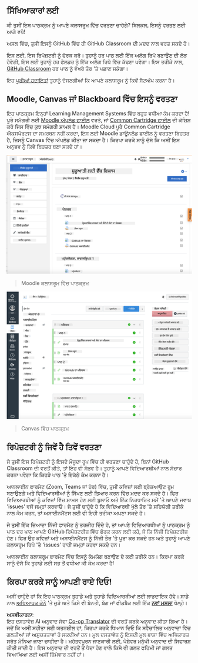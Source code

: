 <!--
CO_OP_TRANSLATOR_METADATA:
{
  "original_hash": "75cb51f7ca9ea0b097ef4a1287e9290c",
  "translation_date": "2025-08-25T20:56:45+00:00",
  "source_file": "for-teachers.md",
  "language_code": "pa"
}
-->
## ਸਿੱਖਿਆਕਾਰਾਂ ਲਈ

ਕੀ ਤੁਸੀਂ ਇਸ ਪਾਠਕ੍ਰਮ ਨੂੰ ਆਪਣੇ ਕਲਾਸਰੂਮ ਵਿੱਚ ਵਰਤਣਾ ਚਾਹੋਗੇ? ਬਿਲਕੁਲ, ਇਸਨੂੰ ਵਰਤਣ ਲਈ ਆਗੇ ਵਧੋ!

ਅਸਲ ਵਿੱਚ, ਤੁਸੀਂ ਇਸਨੂੰ GitHub ਵਿੱਚ ਹੀ GitHub Classroom ਦੀ ਮਦਦ ਨਾਲ ਵਰਤ ਸਕਦੇ ਹੋ।

ਇਸ ਲਈ, ਇਸ ਰਿਪੋਜ਼ਟਰੀ ਨੂੰ ਫੋਰਕ ਕਰੋ। ਤੁਹਾਨੂੰ ਹਰ ਪਾਠ ਲਈ ਇੱਕ ਅਲੱਗ ਰਿਪੋ ਬਣਾਉਣ ਦੀ ਲੋੜ ਹੋਵੇਗੀ, ਇਸ ਲਈ ਤੁਹਾਨੂੰ ਹਰ ਫੋਲਡਰ ਨੂੰ ਇੱਕ ਅਲੱਗ ਰਿਪੋ ਵਿੱਚ ਕੱਢਣਾ ਪਵੇਗਾ। ਇਸ ਤਰੀਕੇ ਨਾਲ, [GitHub Classroom](https://classroom.github.com/classrooms) ਹਰ ਪਾਠ ਨੂੰ ਵੱਖਰੇ ਤੌਰ 'ਤੇ ਪਛਾਣ ਸਕੇਗਾ।

ਇਹ [ਪੂਰੀਆਂ ਹਦਾਇਤਾਂ](https://github.blog/2020-03-18-set-up-your-digital-classroom-with-github-classroom/) ਤੁਹਾਨੂੰ ਦੱਸਣਗੀਆਂ ਕਿ ਆਪਣੇ ਕਲਾਸਰੂਮ ਨੂੰ ਕਿਵੇਂ ਸੈਟਅੱਪ ਕਰਨਾ ਹੈ।

## Moodle, Canvas ਜਾਂ Blackboard ਵਿੱਚ ਇਸਨੂੰ ਵਰਤਣਾ

ਇਹ ਪਾਠਕ੍ਰਮ ਇਨ੍ਹਾਂ Learning Management Systems ਵਿੱਚ ਬਹੁਤ ਵਧੀਆ ਕੰਮ ਕਰਦਾ ਹੈ! ਪੂਰੇ ਸਮੱਗਰੀ ਲਈ [Moodle ਅੱਪਲੋਡ ਫਾਈਲ](../../../../../../../teaching-files/webdev-moodle.mbz) ਵਰਤੋ, ਜਾਂ [Common Cartridge ਫਾਈਲ](../../../../../../../teaching-files/webdev-common-cartridge.imscc) ਦੀ ਕੋਸ਼ਿਸ਼ ਕਰੋ ਜਿਸ ਵਿੱਚ ਕੁਝ ਸਮੱਗਰੀ ਸ਼ਾਮਲ ਹੈ। Moodle Cloud ਪੂਰੇ Common Cartridge ਐਕਸਪੋਰਟਸ ਦਾ ਸਮਰਥਨ ਨਹੀਂ ਕਰਦਾ, ਇਸ ਲਈ Moodle ਡਾਊਨਲੋਡ ਫਾਈਲ ਨੂੰ ਵਰਤਣਾ ਬਿਹਤਰ ਹੈ, ਜਿਸਨੂੰ Canvas ਵਿੱਚ ਅੱਪਲੋਡ ਕੀਤਾ ਜਾ ਸਕਦਾ ਹੈ। ਕਿਰਪਾ ਕਰਕੇ ਸਾਨੂੰ ਦੱਸੋ ਕਿ ਅਸੀਂ ਇਸ ਅਨੁਭਵ ਨੂੰ ਕਿਵੇਂ ਬਿਹਤਰ ਬਣਾ ਸਕਦੇ ਹਾਂ।

![Moodle](../../translated_images/moodle.94eb93d714a50cb2c97435b408017dee224348b61bc86203ffd43a4f4e57b95f.pa.png)  
> Moodle ਕਲਾਸਰੂਮ ਵਿੱਚ ਪਾਠਕ੍ਰਮ

![Canvas](../../translated_images/canvas.fbd605ff8e5b8aff567d398528ce113db304446b90b9cad55c654de3fdfcda34.pa.png)  
> Canvas ਵਿੱਚ ਪਾਠਕ੍ਰਮ

## ਰਿਪੋਜ਼ਟਰੀ ਨੂੰ ਜਿਵੇਂ ਹੈ ਤਿਵੇਂ ਵਰਤਣਾ

ਜੇ ਤੁਸੀਂ ਇਸ ਰਿਪੋਜ਼ਟਰੀ ਨੂੰ ਇਸਦੇ ਮੌਜੂਦਾ ਰੂਪ ਵਿੱਚ ਹੀ ਵਰਤਣਾ ਚਾਹੁੰਦੇ ਹੋ, ਬਿਨਾਂ GitHub Classroom ਦੀ ਵਰਤੋਂ ਕੀਤੇ, ਤਾਂ ਇਹ ਵੀ ਸੰਭਵ ਹੈ। ਤੁਹਾਨੂੰ ਆਪਣੇ ਵਿਦਿਆਰਥੀਆਂ ਨਾਲ ਸੰਚਾਰ ਕਰਨਾ ਪਵੇਗਾ ਕਿ ਕਿਹੜੇ ਪਾਠ 'ਤੇ ਇਕੱਠੇ ਕੰਮ ਕਰਨਾ ਹੈ।

ਆਨਲਾਈਨ ਫਾਰਮੈਟ (Zoom, Teams ਜਾਂ ਹੋਰ) ਵਿੱਚ, ਤੁਸੀਂ ਕਵਿਜ਼ਾਂ ਲਈ ਬ੍ਰੇਕਆਉਟ ਰੂਮ ਬਣਾਉਣਗੇ ਅਤੇ ਵਿਦਿਆਰਥੀਆਂ ਨੂੰ ਸਿੱਖਣ ਲਈ ਤਿਆਰ ਕਰਨ ਵਿੱਚ ਮਦਦ ਕਰ ਸਕਦੇ ਹੋ। ਫਿਰ ਵਿਦਿਆਰਥੀਆਂ ਨੂੰ ਕਵਿਜ਼ਾਂ ਵਿੱਚ ਸ਼ਾਮਲ ਹੋਣ ਲਈ ਬੁਲਾਓ ਅਤੇ ਇੱਕ ਨਿਰਧਾਰਿਤ ਸਮੇਂ 'ਤੇ ਆਪਣੇ ਜਵਾਬ 'issues' ਵਜੋਂ ਜਮ੍ਹਾਂ ਕਰਵਾਓ। ਜੇ ਤੁਸੀਂ ਚਾਹੁੰਦੇ ਹੋ ਕਿ ਵਿਦਿਆਰਥੀ ਖੁੱਲੇ ਤੌਰ 'ਤੇ ਸਹਿਯੋਗੀ ਤਰੀਕੇ ਨਾਲ ਕੰਮ ਕਰਨ, ਤਾਂ ਅਸਾਈਨਮੈਂਟਸ ਲਈ ਵੀ ਇਹੀ ਤਰੀਕਾ ਅਪਣਾ ਸਕਦੇ ਹੋ।

ਜੇ ਤੁਸੀਂ ਇੱਕ ਜ਼ਿਆਦਾ ਨਿੱਜੀ ਫਾਰਮੈਟ ਨੂੰ ਤਰਜੀਹ ਦਿੰਦੇ ਹੋ, ਤਾਂ ਆਪਣੇ ਵਿਦਿਆਰਥੀਆਂ ਨੂੰ ਪਾਠਕ੍ਰਮ ਨੂੰ ਪਾਠ ਦਰ ਪਾਠ ਆਪਣੇ GitHub ਰਿਪੋਜ਼ਟਰੀਜ਼ ਵਿੱਚ ਫੋਰਕ ਕਰਨ ਲਈ ਕਹੋ, ਜੋ ਕਿ ਨਿੱਜੀ ਰਿਪੋਜ਼ਟਰੀਜ਼ ਹੋਣ। ਫਿਰ ਉਹ ਕਵਿਜ਼ਾਂ ਅਤੇ ਅਸਾਈਨਮੈਂਟਸ ਨੂੰ ਨਿੱਜੀ ਤੌਰ 'ਤੇ ਪੂਰਾ ਕਰ ਸਕਦੇ ਹਨ ਅਤੇ ਤੁਹਾਨੂੰ ਆਪਣੇ ਕਲਾਸਰੂਮ ਰਿਪੋ 'ਤੇ 'issues' ਰਾਹੀਂ ਜਮ੍ਹਾਂ ਕਰਵਾ ਸਕਦੇ ਹਨ।

ਆਨਲਾਈਨ ਕਲਾਸਰੂਮ ਫਾਰਮੈਟ ਵਿੱਚ ਇਸਨੂੰ ਕੰਮਯੋਗ ਬਣਾਉਣ ਦੇ ਕਈ ਤਰੀਕੇ ਹਨ। ਕਿਰਪਾ ਕਰਕੇ ਸਾਨੂੰ ਦੱਸੋ ਕਿ ਤੁਹਾਡੇ ਲਈ ਸਭ ਤੋਂ ਵਧੀਆ ਕੀ ਕੰਮ ਕਰਦਾ ਹੈ!

## ਕਿਰਪਾ ਕਰਕੇ ਸਾਨੂੰ ਆਪਣੀ ਰਾਏ ਦਿਓ!

ਅਸੀਂ ਚਾਹੁੰਦੇ ਹਾਂ ਕਿ ਇਹ ਪਾਠਕ੍ਰਮ ਤੁਹਾਡੇ ਅਤੇ ਤੁਹਾਡੇ ਵਿਦਿਆਰਥੀਆਂ ਲਈ ਲਾਭਦਾਇਕ ਹੋਵੇ। ਸਾਡੇ ਨਾਲ [ਅਧਿਆਪਕ ਕੋਨੇ](https://github.com/microsoft/Web-Dev-For-Beginners/discussions/categories/teacher-corner) 'ਤੇ ਜੁੜੋ ਅਤੇ ਕਿਸੇ ਵੀ ਬੇਨਤੀ, ਬੱਗ ਜਾਂ ਫੀਡਬੈਕ ਲਈ ਇੱਕ [**ਨਵਾਂ ਮਸਲਾ**](https://github.com/microsoft/Web-Dev-For-Beginners/issues/new/choose) ਖੋਲ੍ਹੋ।

**ਅਸਵੀਕਾਰਨਾ**:  
ਇਹ ਦਸਤਾਵੇਜ਼ AI ਅਨੁਵਾਦ ਸੇਵਾ [Co-op Translator](https://github.com/Azure/co-op-translator) ਦੀ ਵਰਤੋਂ ਕਰਕੇ ਅਨੁਵਾਦ ਕੀਤਾ ਗਿਆ ਹੈ। ਜਦੋਂ ਕਿ ਅਸੀਂ ਸਹੀਤਾ ਲਈ ਯਤਨਸ਼ੀਲ ਹਾਂ, ਕਿਰਪਾ ਕਰਕੇ ਧਿਆਨ ਦਿਓ ਕਿ ਸਵੈਚਾਲਿਤ ਅਨੁਵਾਦਾਂ ਵਿੱਚ ਗਲਤੀਆਂ ਜਾਂ ਅਸੁਚਤਤਾਵਾਂ ਹੋ ਸਕਦੀਆਂ ਹਨ। ਮੂਲ ਦਸਤਾਵੇਜ਼ ਨੂੰ ਇਸਦੀ ਮੂਲ ਭਾਸ਼ਾ ਵਿੱਚ ਅਧਿਕਾਰਤ ਸਰੋਤ ਮੰਨਿਆ ਜਾਣਾ ਚਾਹੀਦਾ ਹੈ। ਮਹੱਤਵਪੂਰਨ ਜਾਣਕਾਰੀ ਲਈ, ਪੇਸ਼ੇਵਰ ਮਨੁੱਖੀ ਅਨੁਵਾਦ ਦੀ ਸਿਫਾਰਸ਼ ਕੀਤੀ ਜਾਂਦੀ ਹੈ। ਇਸ ਅਨੁਵਾਦ ਦੀ ਵਰਤੋਂ ਤੋਂ ਪੈਦਾ ਹੋਣ ਵਾਲੇ ਕਿਸੇ ਵੀ ਗਲਤ ਫਹਿਮੀ ਜਾਂ ਗਲਤ ਵਿਆਖਿਆ ਲਈ ਅਸੀਂ ਜ਼ਿੰਮੇਵਾਰ ਨਹੀਂ ਹਾਂ।